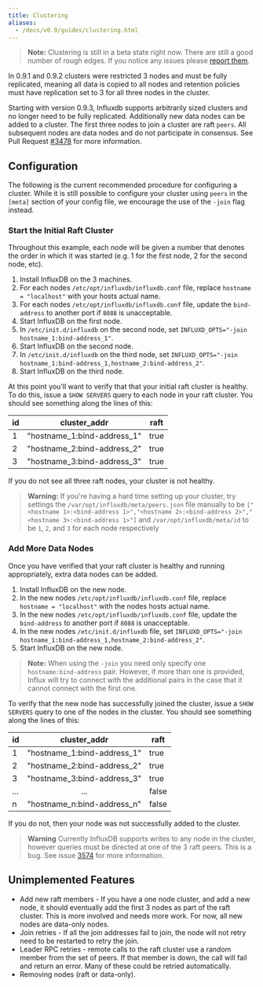 ```yaml
---
title: Clustering
aliases:
  - /docs/v0.9/guides/clustering.html
---
```


> **Note:** Clustering is still in a beta state right now. There are still a good number of rough edges. If you notice any issues please [report them](https://github.com/influxdb/influxdb/issues/new).

In 0.9.1 and 0.9.2 clusters were restricted 3 nodes and must be fully replicated, meaning all data is copied to all nodes and retention policies must have replication set to 3 for all three nodes in the cluster.

Starting with version 0.9.3, Influxdb supports arbitrarily sized clusters and no longer need to be fully replicated. Additionally new data nodes can be added to a cluster. The first three nodes to join a cluster are raft `peers`. All subsequent nodes are data nodes and do not participate in consensus. See Pull Request [#3478](https://github.com/influxdb/influxdb/pull/3478) for more information.

## Configuration
The following is the current recommended procedure for configuring a cluster. While it is still possible to configure your cluster using `peers` in the `[meta]` section of your config file, we encourage the use of the `-join` flag instead.

### Start the Initial Raft Cluster

Throughout this example, each node will be given a number that denotes the order in which it was started (e.g. 1 for the first node, 2 for the second node, etc).

1. Install InfluxDB on the 3 machines.
2. For each nodes `/etc/opt/influxdb/influxdb.conf` file, replace `hostname = "localhost"` with your hosts actual name.
3. For each nodes `/etc/opt/influxdb/influxdb.conf` file, update the `bind-address` to another port if `8088` is unacceptable.
4. Start InfluxDB on the first node.
5. In `/etc/init.d/influxdb` on the second node, set `INFLUXD_OPTS="-join hostname_1:bind-address_1"`.
6. Start InfluxDB on the second node.
7. In `/etc/init.d/influxdb` on the third node, set `INFLUXD_OPTS="-join hostname_1:bind-address_1,hostname_2:bind-address_2"`.
8. Start InfluxDB on the third node.

At this point you'll want to verify that that your initial raft cluster is healthy. To do this, issue a `SHOW SERVERS` query to each node in your raft cluster. You should see something along the lines of this:

| id | cluster_addr | raft |
|----|--------------|------|
|  1 | "hostname_1:bind-address_1" |  true |
|  2 | "hostname_2:bind-address_2" |  true |
|  3 | "hostname_3:bind-address_3" |  true |

If you do not see all three raft nodes, your cluster is not healthy.

> **Warning:** If you're having a hard time setting up your cluster, try settings the `/var/opt/influxdb/meta/peers.json` file manually to be `["<hostname 1>:<bind-address 1>","<hostname 2>:<bind-address 2>","<hostname 3>:<bind-address 1>"]` and `/var/opt/influxdb/meta/id` to be `1`, `2`, and `3` for each node respectively

### Add More Data Nodes

Once you have verified that your raft cluster is healthy and running appropriately, extra data nodes can be added.

1. Install InfluxDB on the new node.
2. In the new nodes `/etc/opt/influxdb/influxdb.conf` file, replace `hostname = "localhost"` with the nodes hosts actual name.
3. In the new nodes `/etc/opt/influxdb/influxdb.conf` file, update the `bind-address` to another port if `8088` is unacceptable.
2. In the new nodes `/etc/init.d/influxdb` file, set `INFLUXD_OPTS="-join hostname_1:bind-address_1,hostname_2:bind-address_2"`.
3. Start InfluxDB on the new node.

> **Note:** When using the `-join` you need only specify one `hostname:bind-address` pair. However, if more than one is provided, Influx will try to connect with the additional pairs in the case that it cannot connect with the first one.

To verify that the new node has successfully joined the cluster, issue a `SHOW SERVERS` query to one of the nodes in the cluster. You should see something along the lines of this:

| id | cluster_addr | raft |
|----|:--------------:|------|
|  1 | "hostname_1:bind-address_1" |  true  |
|  2 | "hostname_2:bind-address_2" |  true  |
|  3 | "hostname_3:bind-address_3" |  true  |
| ...|        ...                  |  false |
|  n | "hostname_n:bind-address_n" |  false |

If you do not, then your node was not successfully added to the cluster.

> **Warning** Currently InfluxDB supports writes to any node in the cluster, however queries must be directed at one of the 3 raft peers. This is a bug. See issue [3574](https://github.com/influxdb/influxdb/issues/3574) for more information.

## Unimplemented Features

* Add new raft members - If you have a one node cluster, and add a new node, it should eventually add the first 3 nodes as part of the raft cluster.  This is more involved and needs more work.  For now, all new nodes are data-only nodes.
* Join retries - If all the join addresses fail to join, the node will not retry need to be restarted to retry the join.
* Leader RPC retries - remote calls to the raft cluster use a random member from the set of peers.  If that member is down, the call will fail and return an error.  Many of these could be retried automatically.
* Removing nodes (raft or data-only).  
